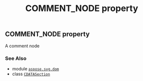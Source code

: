 ﻿---
title: COMMENT_NODE property
second_title: Aspose.SVG for Python via .NET API References
description: 
type: docs
weight: 280
url: /python-net/aspose.svg.dom/cdatasection/comment_node/
is_root: false
---

## COMMENT_NODE property


A comment node

### See Also
* module [`aspose.svg.dom`](../../)
* class [`CDATASection`](/svg/python-net/aspose.svg.dom/cdatasection)
